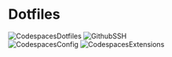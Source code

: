 # Dotfiles

![CodespacesDotfiles](https://img.shields.io/badge/Github_Codespaces-Dotfiles-black.svg?style=for-the-badge&logo=Github&logoColor=white&labelColor=111111)
![GithubSSH](https://img.shields.io/badge/Github_Codespaces-SSH_Connection-ff0000.svg?style=for-the-badge&logo=Github&logoColor=white&labelColor=cc0000)<br>
![CodespacesConfig](https://img.shields.io/badge/Github_Codespaces-Configuration_Setup-0000ff.svg?style=for-the-badge&logo=Github&logoColor=white&labelColor=0000cc)
![CodespacesExtensions](https://img.shields.io/badge/Github_Codespaces-Extensions-ffff00.svg?style=for-the-badge&logo=Github&logoColor=white&labelColor=cccc00)
